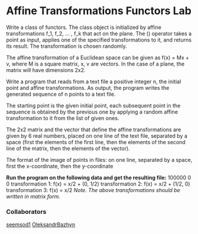 # Affine Transformations Functors Lab

Write a class of functors. The class object is initialized by affine transformations f_1, f_2, ... , f_k that act on the plane. The () operator takes a point as input, applies one of the specified transformations to it, and returns its result. The transformation is chosen randomly.

The affine transformation of a Euclidean space can be given as f(x) = Mx + v, where M is a square matrix, x, v are vectors. In the case of a plane, the matrix will have dimensions 2x2.

Write a program that reads from a text file a positive integer n, the initial point and affine transformations. As output, the program writes the generated sequence of n points to a text file.

The starting point is the given initial point, each subsequent point in the sequence is obtained by the previous one by applying a random affine transformation to it from the list of given ones.

The 2x2 matrix and the vector that define the affine transformations are given by 6 real numbers, placed on one line of the text file, separated by a space (first the elements of the first line, then the elements of the second line of the matrix, then the elements of the vector).

The format of the image of points in files: on one line, separated by a space, first the x-coordinate, then the y-coordinate

**Run the program on the following data and get the resulting file:**
100000
0 0
transformation 1: f(x) = x/2 + (0, 1/2)
transformation 2: f(x) = x/2 + (1/2, 0)
transformation 3: f(x) = x/2
_Note. The above transformations should be written in matrix form._

### Collaborators
[seemsod1](https://github.com/seemsod1)
[OleksandrBazhyn](https://github.com/OleksandrBazhyn)
